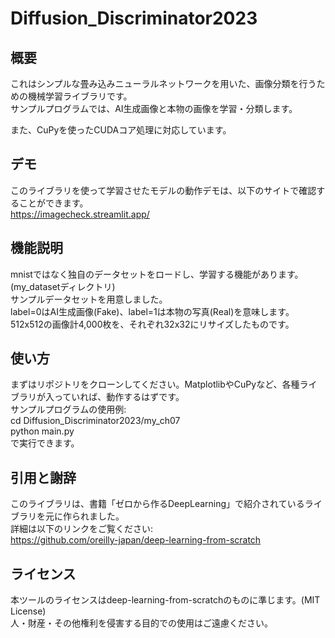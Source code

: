 # Diffusion_Discriminator2023

## 概要
これはシンプルな畳み込みニューラルネットワークを用いた、画像分類を行うための機械学習ライブラリです。  
サンプルプログラムでは、AI生成画像と本物の画像を学習・分類します。  

また、CuPyを使ったCUDAコア処理に対応しています。

## デモ
このライブラリを使って学習させたモデルの動作デモは、以下のサイトで確認することができます。  
https://imagecheck.streamlit.app/  

## 機能説明
mnistではなく独自のデータセットをロードし、学習する機能があります。(my_datasetディレクトリ)  
サンプルデータセットを用意しました。  
label=0はAI生成画像(Fake)、label=1は本物の写真(Real)を意味します。  
512x512の画像計4,000枚を、それぞれ32x32にリサイズしたものです。  

## 使い方  
まずはリポジトリをクローンしてください。MatplotlibやCuPyなど、各種ライブラリが入っていれば、動作するはずです。  
サンプルプログラムの使用例:  
cd Diffusion_Discriminator2023/my_ch07  
python main.py  
で実行できます。  


## 引用と謝辞
このライブラリは、書籍「ゼロから作るDeepLearning」で紹介されているライブラリを元に作られました。  
詳細は以下のリンクをご覧ください:  
https://github.com/oreilly-japan/deep-learning-from-scratch


## ライセンス
本ツールのライセンスはdeep-learning-from-scratchのものに準じます。(MIT License)  
人・財産・その他権利を侵害する目的での使用はご遠慮ください。  
